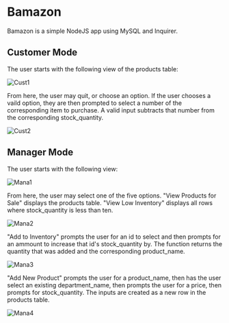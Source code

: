# Bamazon

Bamazon is a simple NodeJS app using MySQL and Inquirer.

## Customer Mode

The user starts with the following view of the products table:

![Cust1](images/img1.png)

From here, the user may quit, or choose an option. If the user chooses a vaild option, they are then prompted to select a number of the corresponding item to purchase. A valid input subtracts that number from the corresponding stock_quantity.

![Cust2](images/img2.png)

## Manager Mode

The user starts with the following view:

![Mana1](images/img3.png)

From here, the user may select one of the five options. "View Products for Sale" displays the products table. "View Low Inventory" displays all rows where stock_quantity is less than ten.

![Mana2](images/img4.png)

"Add to Inventory" prompts the user for an id to select and then prompts for an ammount to increase that id's stock_quantity by. The function returns the quantity that was added and the corresponding product_name.

![Mana3](images/img5.png)

"Add New Product" prompts the user for a product_name, then has the user select an existing department_name, then prompts the user for a price, then prompts for stock_quantity. The inputs are created as a new row in the products table.

![Mana4](images/img6.png)
